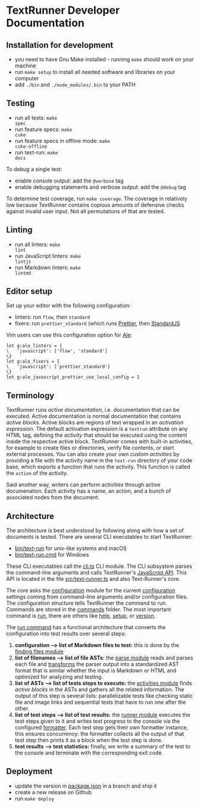 # TextRunner Developer Documentation

## Installation for development

- you need to have Gnu Make installed - running `make` should work on your machine
- run <code textrun="verify-make-command">make setup</code> to install all needed software and libraries on your computer
- add `./bin` and `./node_modules/.bin` to your PATH

## Testing

- run all tests: <code textrun="verify-make-command">make spec</code>
- run feature specs: <code textrun="verify-make-command">make cuke</code>
- run feature specs in offline mode: <code>make cuke-offline</code>
- run text-run: <code textrun="verify-make-command">make docs</code>

To debug a single test:

- enable console output: add the `@verbose` tag
- enable debugging statements and verbose output: add the `@debug` tag

To determine test coverage, run <code textrun="verify-make-command">make coverage</code>.
The coverage in relatively low because TextRunner contains copious amounts of
defensive checks against invalid user input.
Not all permutations of that are tested.

## Linting

- run all linters: <code textrun="verify-make-command">make lint</code>
- run JavaScript linters: <code textrun="verify-make-command">make lintjs</code>
- run Markdown linters: <code textrun="verify-make-command">make lintmd</code>

## Editor setup

Set up your editor with the following configuration:

- linters: run `flow`, then `standard`
- fixers: run `prettier_standard`
  (which runs [Prettier](https://github.com/prettier/prettier),
  then [StandardJS](https://standardjs.com)

Vim users can use this configuration option for [Ale](https://github.com/w0rp/ale):

```vim
let g:ale_linters = {
\   'javascript': ['flow', 'standard']
\}
let g:ale_fixers = {
\   'javascript': ['prettier_standard']
\}
let g:ale_javascript_prettier_use_local_config = 1
```

## Terminology

TextRunner runs _active documentation_, i.e. documentation that can be executed.
Active documentation is normal documentation
that contains _active blocks_.
Active blocks are regions of text wrapped in an _activation expression_.
The default activation expression is a `textrun` attribute on any HTML tag,
defining the _activity_ that should be executed using the content inside the
respective active block.
TextRunner comes with built-in activities,
for example to create files or directories, verify file contents,
or start external processes.
You can also create your own _custom activities_
by providing a file with the activity name in the `text-run` directory
of your code base, which exports a function that runs the activity.
This function is called the `action` of the activity.

Said another way, writers can perform activities through active documenation.
Each activity has a name, an action, and a bunch of associated nodes from the document.

## Architecture

The architecture is best understood by following along
with how a set of documents is tested.
There are several CLI executables to start TextRunner:

- [bin/text-run](bin/text-run) for unix-like systems and macOS
- [bin/text-run.cmd](bin/text-run.cmd) for Windows

These CLI executables call the [cli.ts](src/cli/cli.ts) CLI module.
The CLI subsystem parses the command-line arguments
and calls TextRunner's [JavaScript API](src/text-runner.ts).
This API is located in the file [src/text-runner.ts](src/text-runner.ts)
and also Text-Runner's core.

The core asks the [configuration](src/configuration)
module for the current [configuration](src/configuration/configuration.ts)
settings coming from command-line arguments and/or configuration files.
The configuration structure tells TextRunner the command to run.
Commands are stored in the [commands](src/commands) folder.
The most important command is [run](src/commands/run.ts),
there are others like [help](src/commands/help.ts),
[setup](src/commands/setup.ts), or [version](src/commands/version.ts).

The [run command](src/commands/run.ts) has a functional architecture
that converts the configuration into test results over several steps:

1. **configuration --> list of Markdown files to test:**
   this is done by the [finding files module](src/finding-files)
1. **list of filenames --> list of file ASTs:**
   the [parse module](src/parsers) reads and parses each file
   and [transforms](src/parsers/markdown/standardize-ast)
   the parser output into a standardized AST format
   that is similar whether the input is Markdown or HTML
   and optimized for analyzing and testing.
1. **list of ASTs --> list of tests steps to execute:**
   the [activities module](src/activity-list)
   finds _active blocks_ in the ASTs and gathers all the related information.
   The output of this step is several lists:
   parallelizable tests like checking static file and image links
   and sequential tests that have to run one after the other.
1. **list of test steps --> list of test results:**
   the [runner module](src/runners) executes the test steps given to it
   and writes test progress to the console
   via the configured [formatter](src/formatters).
   Each test step gets their own formatter instance,
   this ensures concurrency:
   the formatter collects all the output of that test step
   then prints it as a block when the test step is done.
1. **test results --> test statistics:**
   finally, we write a summary of the test to the console
   and terminate with the corresponding exit code.

## Deployment

- update the version in [package.json](package.json) in a branch and ship it
- create a new release on Github
- run <code textrun="verify-make-command">make deploy</code>
